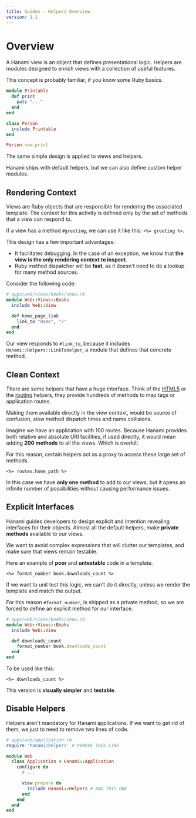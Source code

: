 ```yaml
---
title: Guides - Helpers Overview
version: 1.1
---
```


# Overview

A Hanami view is an object that defines presentational logic.
Helpers are modules designed to enrich views with a collection of useful features.

This concept is probably familiar, if you know some Ruby basics.

```ruby
module Printable
  def print
    puts "..."
  end
end

class Person
  include Printable
end

Person.new.print
```

The same simple design is applied to views and helpers.

Hanami ships with default helpers, but we can also define custom helper modules.

## Rendering Context

Views are Ruby objects that are responsible for rendering the associated template.
The context for this activity is defined only by the set of methods that a view can respond to.

If a view has a method `#greeting`, we can use it like this: `<%= greeting %>`.

This design has a few important advantages:

  * It facilitates debugging. In the case of an exception, we know that **the view is the only rendering context to inspect**.
  * Ruby method dispatcher will be **fast**, as it doesn't need to do a lookup for many method sources.

Consider the following code:

```ruby
# apps/web/views/books/show.rb
module Web::Views::Books
  include Web::View

  def home_page_link
    link_to "Home", "/"
  end
end
```

Our view responds to `#link_to`, because it includes `Hanami::Helpers::LinkToHelper`, a module that defines that concrete method.

## Clean Context

There are some helpers that have a huge interface.
Think of the [HTML5](/guides/1.1/helpers/html5) or the [routing](/guides/1.1/helpers/routing) helpers, they provide hundreds of methods to map tags or application routes.

Making them available directly in the view context, would be source of confusion, slow method dispatch times and name collisions.

Imagine we have an application with 100 routes.
Because Hanami provides both relative and absolute URI facilities, if used directly, it would mean adding **200 methods** to all the views.
Which is overkill.

For this reason, certain helpers act as a proxy to access these large set of methods.

```erb
<%= routes.home_path %>
```

In this case we have **only one method** to add to our views, but it opens an infinite number of possibilities without causing performance issues.

## Explicit Interfaces

Hanami guides developers to design explicit and intention revealing interfaces for their objects.
Almost all the default helpers, make **private methods** available to our views.

We want to avoid complex expressions that will clutter our templates, and make sure that views remain testable.

Here an example of **poor** and **untestable** code in a template.

```erb
<%= format_number book.downloads_count %>
```

If we want to unit test this logic, we can't do it directly, unless we render the template and match the output.

For this reason `#format_number`, is shipped as a private method, so we are forced to define an explicit method for our interface.

```ruby
# apps/web/views/books/show.rb
module Web::Views::Books
  include Web::View

  def downloads_count
    format_number book.downloads_count
  end
end
```

To be used like this:

```erb
<%= downloads_count %>
```

This version is **visually simpler** and **testable**.

## Disable Helpers

Helpers aren't mandatory for Hanami applications.
If we want to get rid of them, we just to need to remove two lines of code.

```ruby
# apps/web/application.rb
require 'hanami/helpers' # REMOVE THIS LINE

module Web
  class Application < Hanami::Application
    configure do
      # ...

      view.prepare do
        include Hanami::Helpers # AND THIS ONE
      end
    end
  end
end
```
